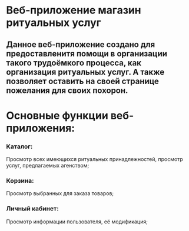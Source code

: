 # Веб-приложение магазин ритуальных услуг
## Данное веб-приложение создано для предоставленитя помощи в организации такого трудоёмкого процесса, как организация ритуальных услуг. А также позволяет оставить на своей странице пожелания для своих похорон.
# Основные функции веб-приложения:
### Каталог:
Просмотр всех имеющихся ритуальных принадлежностей, просмотр услуг, предлагаемых агенством;
### Корзина:
Просмотр выбранных для заказа товаров;
### Личный кабинет:
Просмотр информации пользователя, её модификация;

